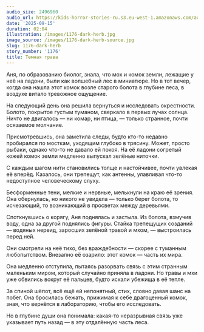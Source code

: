 ```yaml
---
audio_size: 2496960
audio_url: https://kids-horror-stories-ru.s3.eu-west-1.amazonaws.com/audio/1176-dark-herb.mp3
date: '2025-09-15'
duration: 02:04
illustration: /images/1176-dark-herb.jpg
image_source: /images/1176-dark-herb-source.jpg
slug: 1176-dark-herb
story_number: '1176'
title: Темная трава
---
```


Аня, по образованию биолог, знала, что мох и комок земли, лежащие у неё на ладони, были как волшебный лес в миниатюре. Но в тот вечер, когда она нашла этот комок возле старого болота в глубине леса, в воздухе витало тревожное ощущение.

На следующий день она решила вернуться и исследовать окрестности. Болото, покрытое густым туманом, сверкало в первых лучах солнца. Ничто не двигалось — ни комар, ни птица, — только странное, почти осязаемое молчание.

Присмотревшись, она заметила следы, будто кто-то недавно пробирался по мосткам, уходящим глубоко в трясину. Может, просто рыбаки, однако что-то не давало ей покоя. На её ладони согретый кожей комок земли медленно выпускал зелёные ниточки.

С каждым шагом нити становились толще и настойчивее, почти увлекая её вперёд. Казалось, они трепещут, как антенны, улавливая что-то недоступное человеческому слуху.

Бесформенные тени, мелкие и нервные, мелькнули на краю её зрения. Она обернулась, но никого не увидела — только берег болота, то исчезающий, то возникающий в просветах между деревьями.

Споткнувшись о корягу, Аня поднялась и застыла. Из болота, взмучив воду, одна за другой поднялись фигуры. Стайка трепещущих созданий — водяных нереид, заросших зелёной травой и мхом, — выстроилась перед ней.

Они смотрели на неё тихо, без враждебности — скорее с туманным любопытством. Внезапно её озарило: этот комок — часть их мира.

Она медленно отступила, пытаясь разорвать связь с этим странным маленьким миром, который случайно приняла в ладони. Но травы и мхи уже обвились вокруг её пальцев, будто искали убежища в её тепле.

За спиной шёпот, всё ещё ей непонятный, стих, словно давая шанс на побег. Она бросилась бежать, прижимая к себе драгоценный комок, зная, что вернётся в лабораторию, чтобы его исследовать.

Но в глубине души она понимала: какая-то неразрывная связь уже указывает путь назад — в эту отдалённую часть леса.